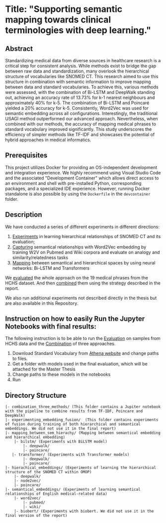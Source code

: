 # Title: "Supporting semantic mapping towards clinical terminologies with deep learning."
## Abstract 

Standardizing medical data from diverse sources in healthcare research is a critical step for consistent analysis. While methods exist to bridge the gap between raw data and standardization, many overlook the hierarchical structure of vocabularies like SNOMED CT. This research aimed to use this structure in combination with semantic information to improve mapping between data and standard vocabularies. To achieve this, various methods were assessed, with the combination of Bi-LSTM and DeepWalk standing out, achieving an accuracy rate of 13.73% for k-1 nearest neighbours and approximately 40% for k-5. The combination of Bi-LSTM and Poincaré yielded a 20% accuracy for k-5. Consistently, Word2Vec was used for semantic embedding across all configurations. Interestingly, the traditional USAGI method outperformed our advanced approach. Nevertheless, when combined with our methods, the accuracy of mapping medical phrases to standard vocabulary improved significantly. This study underscores the efficiency of simpler methods like TF-IDF and showcases the potential of hybrid approaches in medical informatics.

## Prerequisites
This project utilizes Docker for providing an OS-independent development and integration experience. We highly recommend using Visual Studio Code and the associated "Development Container" which allows direct access to an environment and shell with pre-installed Python, corresponding packages, and a specialized IDE experience. However, running Docker standalone is also possible by using the `Dockerfile` in the `devcontainer` folder. 

## Description
We have conducted a series of different experiments in different directions: 
1. [Experiments](hierachical_embeddings) in learning hierarchical relationships of SNOMED CT and its evaluation;
2. [Capturing](semantical_embeddings) semantical relationships with Word2Vec embedding by training W2V on Pubmed and Wiki corpora and evaluate on analogy and similarity/relatedness tasks
3. [Mapping](mapping_between_sem_hierachy) between semantical and hierarchical spaces by using neural networks: Bi-LSTM and Transformers

We [evaluated](mapping_between_sem_hierachy/test_on_hchs_data.ipynb) the whole approach on the 19 medical phrases from the HCHS dataset. And then [combined](combination_three_methods/combination_of_results.ipynb) them using the strategy described in the report. 

We also run additional experiments not described directly in the thesis but are also available in this Repository.


## Instruction on how to easily Run the Jupyter Notebooks with final results: 

The following instruction is to be able to run the [Evaluation](mapping_between_sem_hierachy/test_on_hchs_data.ipynb) on samples from HCHS data and the [Combination](combination_three_methods/combination_of_results.ipynb) of three approaches.
1. Download Standard Vocabulary from [Athena website](https://athena.ohdsi.org/search-terms/start) and change paths to files.
2. Get a folder with models used in the final evaluation, which will be attached for the Master Thesis
3. Change paths to these models in the notebooks 
4. Run



## Directory Structure

```
|- combination_three_methods/ (This folder contains a Jupiter notebook with the pipeline to combine results from TF-IDF, Poincare and DeepWalk)
|- experimenting_embedding_fusion/  (This folder contains experiments of fusion during training of both hierarchical and semantical embeddings. We did not use it in the final report)
|- mapping_between_sem_hierachy/ (Mapping between semantical embedding and hierarchical embedding)
    |- bilstm/ (Experiments with BiLSTM model)
        |- deepwalk/
        |- poincare/
   |- transformer/ (Experiments with Transformer models)
        |- deepwalk/
        |- poincare/
|- hierachical_embeddings/ (Experiments of learning the hierarchical structure of the SNOMED CT within OMOP)
    |- deepwalk/
    |- node2vec/
    |- poincare/
|- semantical_embeddings/ (Experiments of learning semantical relationships of English medical-related data)
    |- word2vec/   
        |- pubmed/
        |- wiki/
    |- biobert/ (Experiments with biobert. We did not use it in the final version of the report)
```

